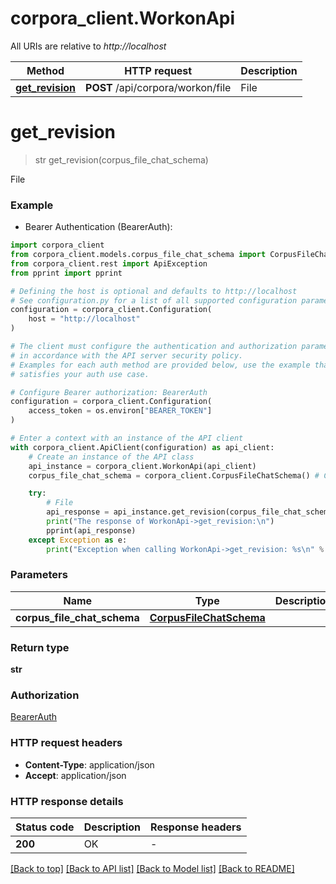 # corpora_client.WorkonApi

All URIs are relative to *http://localhost*

Method | HTTP request | Description
------------- | ------------- | -------------
[**get_revision**](WorkonApi.md#get_revision) | **POST** /api/corpora/workon/file | File


# **get_revision**
> str get_revision(corpus_file_chat_schema)

File

### Example

* Bearer Authentication (BearerAuth):

```python
import corpora_client
from corpora_client.models.corpus_file_chat_schema import CorpusFileChatSchema
from corpora_client.rest import ApiException
from pprint import pprint

# Defining the host is optional and defaults to http://localhost
# See configuration.py for a list of all supported configuration parameters.
configuration = corpora_client.Configuration(
    host = "http://localhost"
)

# The client must configure the authentication and authorization parameters
# in accordance with the API server security policy.
# Examples for each auth method are provided below, use the example that
# satisfies your auth use case.

# Configure Bearer authorization: BearerAuth
configuration = corpora_client.Configuration(
    access_token = os.environ["BEARER_TOKEN"]
)

# Enter a context with an instance of the API client
with corpora_client.ApiClient(configuration) as api_client:
    # Create an instance of the API class
    api_instance = corpora_client.WorkonApi(api_client)
    corpus_file_chat_schema = corpora_client.CorpusFileChatSchema() # CorpusFileChatSchema | 

    try:
        # File
        api_response = api_instance.get_revision(corpus_file_chat_schema)
        print("The response of WorkonApi->get_revision:\n")
        pprint(api_response)
    except Exception as e:
        print("Exception when calling WorkonApi->get_revision: %s\n" % e)
```



### Parameters


Name | Type | Description  | Notes
------------- | ------------- | ------------- | -------------
 **corpus_file_chat_schema** | [**CorpusFileChatSchema**](CorpusFileChatSchema.md)|  | 

### Return type

**str**

### Authorization

[BearerAuth](../README.md#BearerAuth)

### HTTP request headers

 - **Content-Type**: application/json
 - **Accept**: application/json

### HTTP response details

| Status code | Description | Response headers |
|-------------|-------------|------------------|
**200** | OK |  -  |

[[Back to top]](#) [[Back to API list]](../README.md#documentation-for-api-endpoints) [[Back to Model list]](../README.md#documentation-for-models) [[Back to README]](../README.md)

